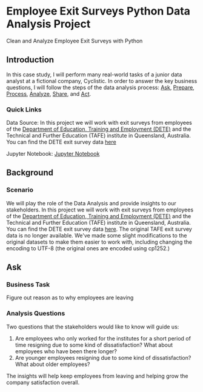 # Employee Exit Surveys Python Data Analysis Project
Clean and Analyze Employee Exit Surveys with Python
## Introduction
In this case study, I will perform many real-world tasks of a junior data analyst at a fictional company, Cyclistic. In order to answer the key business questions, I will follow the steps of the data analysis process: [Ask](https://github.com/Romeeeo/Employee_exit_surveys/edit/main/README.md#ask), [Prepare](https://github.com/Romeeeo/Employee_exit_surveys/edit/main/README.md#prepare), [Process](https://github.com/Romeeeo/Employee_exit_surveys/edit/main/README.md#process), [Analyze](https://github.com/Romeeeo/Employee_exit_surveys/edit/main/README.md#analyze-and-share), [Share](https://github.com/Romeeeo/Employee_exit_surveys/edit/main/README.md#analyze-and-share), and [Act](https://github.com/Romeeeo/Employee_exit_surveys/edit/main/README.md#act).
### Quick Links
Data Source: In this project we will work with exit surveys from employees of the [Department of Education, Training and Employment (DETE)](https://en.wikipedia.org/wiki/Department_of_Education_and_Training_(Queensland)) and the Technical and Further Education (TAFE) institute in Queensland, Australia. You can find the DETE exit survey data [here](https://data.gov.au/dataset/ds-qld-fe96ff30-d157-4a81-851d-215f2a0fe26d/details?q=exit%20survey)

Jupyter Notebook: [Jupyter Notebook](https://github.com/Romeeeo/Employee_exit_surveys/blob/main/employee_exit_survey.ipynb)


## Background

### Scenario
We will play the role of the Data Analysis and provide insights to our stakeholders. In this project we will work with exit surveys from employees of the [Department of Education, Training and Employment (DETE)](https://en.wikipedia.org/wiki/Department_of_Education_and_Training_(Queensland)) and the Technical and Further Education (TAFE) institute in Queensland, Australia. You can find the DETE exit survey data [here](https://data.gov.au/dataset/ds-qld-fe96ff30-d157-4a81-851d-215f2a0fe26d/details?q=exit%20survey). The original TAFE exit survey data is no longer available. We've made some slight modifications to the original datasets to make them easier to work with, including changing the encoding to UTF-8 (the original ones are encoded using cp1252.)

## Ask
### Business Task
Figure out reason as to why employees are leaving
### Analysis Questions
Two questions that the stakeholders would like to know will guide us:  
1. Are employees who only worked for the institutes for a short period of time resigning due to some kind of dissatisfaction? What about employees who have been there longer?
2. Are younger employees resigning due to some kind of dissatisfaction? What about older employees?

The insights will help keep employees from leaving and helping grow the company satisfaction overall.
